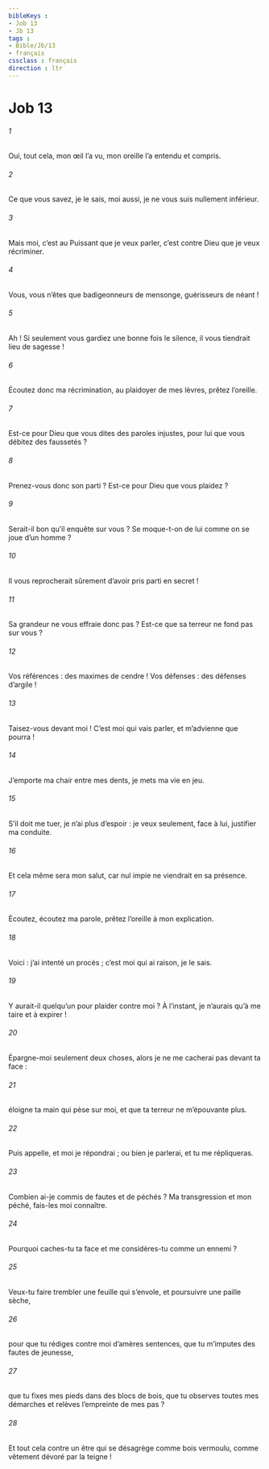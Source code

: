```yaml
---
bibleKeys : 
- Job 13
- Jb 13
tags : 
- Bible/Jb/13
- français
cssclass : français
direction : ltr
---
```


# Job 13

###### 1
Oui, tout cela, mon œil l’a vu,
mon oreille l’a entendu et compris.
###### 2
Ce que vous savez, je le sais, moi aussi,
je ne vous suis nullement inférieur.
###### 3
Mais moi, c’est au Puissant que je veux parler,
c’est contre Dieu que je veux récriminer.
###### 4
Vous, vous n’êtes que badigeonneurs de mensonge,
guérisseurs de néant !
###### 5
Ah ! Si seulement vous gardiez une bonne fois le silence,
il vous tiendrait lieu de sagesse !
###### 6
Écoutez donc ma récrimination,
au plaidoyer de mes lèvres, prêtez l’oreille.
###### 7
Est-ce pour Dieu que vous dites des paroles injustes,
pour lui que vous débitez des faussetés ?
###### 8
Prenez-vous donc son parti ?
Est-ce pour Dieu que vous plaidez ?
###### 9
Serait-il bon qu’il enquête sur vous ?
Se moque-t-on de lui comme on se joue d’un homme ?
###### 10
Il vous reprocherait sûrement
d’avoir pris parti en secret !
###### 11
Sa grandeur ne vous effraie donc pas ?
Est-ce que sa terreur ne fond pas sur vous ?
###### 12
Vos références : des maximes de cendre !
Vos défenses : des défenses d’argile !
###### 13
Taisez-vous devant moi ! C’est moi qui vais parler,
et m’advienne que pourra !
###### 14
J’emporte ma chair entre mes dents,
je mets ma vie en jeu.
###### 15
S’il doit me tuer, je n’ai plus d’espoir :
je veux seulement, face à lui, justifier ma conduite.
###### 16
Et cela même sera mon salut,
car nul impie ne viendrait en sa présence.
###### 17
Écoutez, écoutez ma parole,
prêtez l’oreille à mon explication.
###### 18
Voici : j’ai intenté un procès ;
c’est moi qui ai raison, je le sais.
###### 19
Y aurait-il quelqu’un pour plaider contre moi ?
À l’instant, je n’aurais qu’à me taire et à expirer !
###### 20
Épargne-moi seulement deux choses,
alors je ne me cacherai pas devant ta face :
###### 21
éloigne ta main qui pèse sur moi,
et que ta terreur ne m’épouvante plus.
###### 22
Puis appelle, et moi je répondrai ;
ou bien je parlerai, et tu me répliqueras.
###### 23
Combien ai-je commis de fautes et de péchés ?
Ma transgression et mon péché, fais-les moi connaître.
###### 24
Pourquoi caches-tu ta face
et me considères-tu comme un ennemi ?
###### 25
Veux-tu faire trembler une feuille qui s’envole,
et poursuivre une paille sèche,
###### 26
pour que tu rédiges contre moi d’amères sentences,
que tu m’imputes des fautes de jeunesse,
###### 27
que tu fixes mes pieds dans des blocs de bois,
que tu observes toutes mes démarches
et relèves l’empreinte de mes pas ?
###### 28
Et tout cela contre un être qui se désagrège comme bois vermoulu,
comme vêtement dévoré par la teigne !
